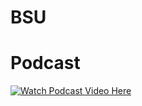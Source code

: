 # BSU
# Podcast  

[![Watch Podcast Video Here](https://img.youtube.com/vi/98_LY3ECEl0/0.jpg)](https://www.youtube.com/embed/98_LY3ECEl0?autoplay=1&loop=1)
